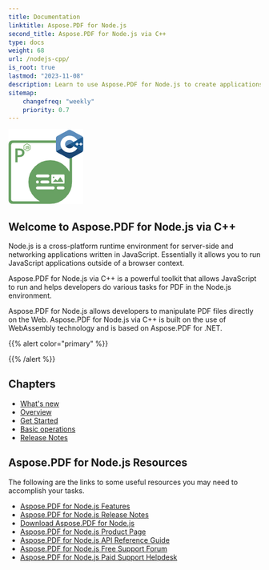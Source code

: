 ```yaml
---
title: Documentation
linktitle: Aspose.PDF for Node.js
second_title: Aspose.PDF for Node.js via C++
type: docs
weight: 68
url: /nodejs-cpp/
is_root: true
lastmod: "2023-11-08"
description: Learn to use Aspose.PDF for Node.js to create applications for PDF documents processing in Web browser.
sitemap:
    changefreq: "weekly"
    priority: 0.7
---
```


![Aspose.PDF for Node.js logo image](aspose_pdf-for-nodejs-cpp.png)

## Welcome to Aspose.PDF for Node.js via C++

Node.js is a cross-platform runtime environment for server-side and networking applications written in JavaScript. Essentially it allows you to run JavaScript applications outside of a browser context.

Aspose.PDF for Node.js via C++ is a powerful toolkit that allows JavaScript to run and helps developers do various tasks for PDF in the Node.js environment.

Aspose.PDF for Node.js allows developers to manipulate PDF files directly on the Web. Aspose.PDF for Node.js via C++ is built on the use of WebAssembly technology and is based on Aspose.PDF for .NET.

{{% alert color="primary" %}}



{{% /alert %}}

<h2>Chapters</h2>

- [What's new](/pdf/nodejs-cpp/whatsnew/)
- [Overview](/pdf/nodejs-cpp/overview/)
- [Get Started](/pdf/nodejs-cpp/get-started/)
- [Basic operations](/pdf/nodejs-cpp/basic-operations/)
- [Release Notes](https://releases.aspose.com/pdf/nodejscpp/release-notes/)

<h2>Aspose.PDF for Node.js Resources</h2>

The following are the links to some useful resources you may need to accomplish your tasks.

- [Aspose.PDF for Node.js Features](/pdf/nodejs-cpp/key-features/)
- [Aspose.PDF for Node.js Release Notes](https://releases.aspose.com/pdf/nodejscpp/release-notes/)
- [Download Aspose.PDF for Node.js](https://releases.aspose.com/pdf/nodejscpp/)
- [Aspose.PDF for Node.js Product Page](https://products.aspose.com/pdf/nodejs-cpp/)
- [Aspose.PDF for Node.js API Reference Guide](https://reference.aspose.com/pdf/nodejs-cpp/)
- [Aspose.PDF for Node.js Free Support Forum](https://forum.aspose.com/c/pdf/10)
- [Aspose.PDF for Node.js Paid Support Helpdesk](https://helpdesk.aspose.com/)
